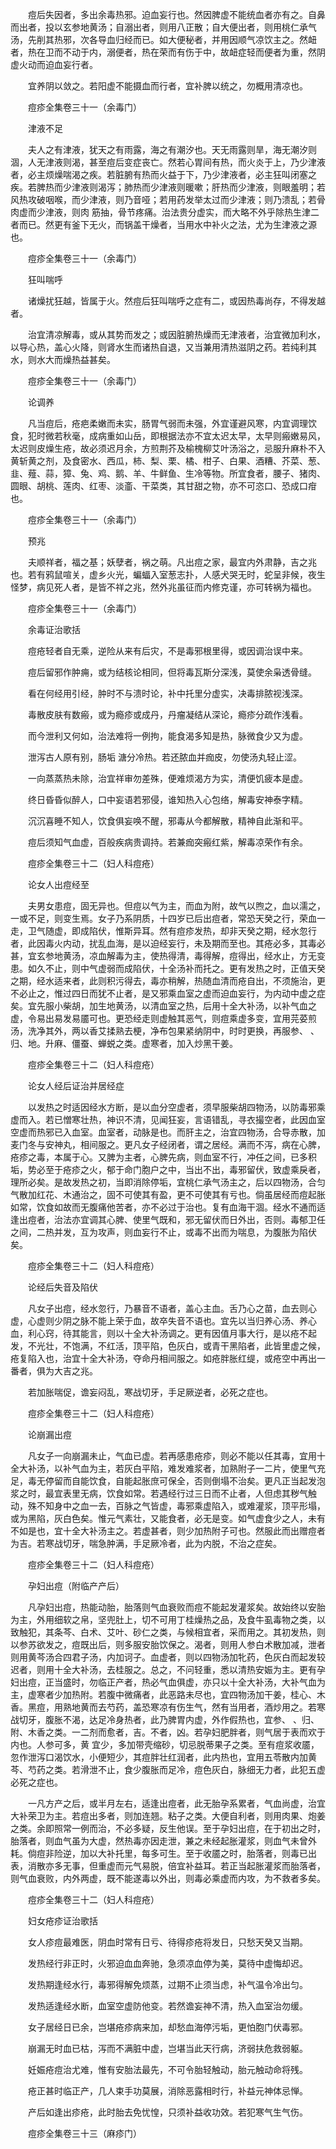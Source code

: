 <!-- { "loadSidebar": true } -->
　　痘后失因者，多出余毒热邪。迫血妄行也。然因脾虚不能统血者亦有之。自鼻而出者，投以玄参地黄汤；自溺出者，则用八正散；自大便出者，则用桃仁承气汤，先削其热邪，次各导血归经而已。如大便秘者，并用因顺气凉饮主之。然衄者，热在卫而不动于内，溺便者，热在荣而有伤于中，故衄症轻而便者为重，然阴虚火动而迫血妄行者。

　　宜养阴以敛之。若阳虚不能摄血而行者，宜补脾以统之，勿概用清凉也。

　　痘疹全集卷三十一（余毒门）

　　津液不足

　　夫人之有津液，犹天之有雨露，海之有潮汐也。天无雨露则旱，海无潮汐则涸，人无津液则渴，甚至痘后变症丧亡。然若心胃间有热，而火炎于上，乃少津液者，必主烦燥喘渴之疾。若脏腑有热而火益于下，乃少津液者，必主狂叫闭塞之疾。若脾热而少津液则渴泻；肺热而少津液则暖嗽；肝热而少津液，则眼羞明；若风热攻破咽喉，而少津液，则乃音哑；若用药发举太过而少津液；则乃溃乱；若骨肉虚而少津液，则肉 筋抽，骨节疼痛。治法贵分虚实，而大略不外乎除热生津二者而已。然更有釜下无火，而锅盖干燥者，当用水中补火之法，尤为生津液之源也。

　　痘疹全集卷三十一（余毒门）

　　狂叫喘呼

　　诸燥扰狂越，皆属于火。然痘后狂叫喘呼之症有二，或因热毒尚存，不得发越者。

　　治宜清凉解毒，或从其势而发之；或因脏腑热燥而无津液者，治宜微加利水，以导心热，盖心火降，则肾水生而诸热自退，又当兼用清热滋阴之药。若纯利其水，则水大而燥热益甚矣。

　　痘疹全集卷三十一（余毒门）

　　论调养

　　凡当痘后，疮疤柔嫩而未实，肠胃气弱而未强，外宜谨避风寒，内宜调理饮食，犯时微若秋毫，成病重如山岳，即根据法亦不宜太迟太早，太早则瘢嫩易风，太迟则皮燥生疮，故必须迟月余，方煎荆芥及榆槐柳艾叶汤浴之，忌服升麻朴不入黄斩黄之剂，及食密水、西瓜，柿、梨、栗、橘、柑子、白果、酒糟、芥菜、葱、韭、薤、蒜，獐、兔、鸡、鹅、羊、牛鲜鱼、生冷等物。所宜食者，腰子、猪肉、圆眼、胡桃、莲肉、红枣、淡齑、干菜类，其甘甜之物，亦不可恣口、恐成口疳也。

　　痘疹全集卷三十一（余毒门）

　　预兆

　　夫顺祥者，福之基；妖孽者，祸之萌。凡出痘之家，最宜内外肃静，吉之兆也。若有鸦鼠喧关，虚乡火光，蝙蝠入室葱志扑，人感犬哭无时，蛇呈非候，夜生怪梦，病见死人者，是皆不祥之兆，然外兆虽征而内修克谨，亦可转祸为福也。

　　痘疹全集卷三十一（余毒门）

　　余毒证治歌括

　　痘疮轻者自无乘，逆险从来有后灾，不是毒邪根里得，或因调治误中来。

　　痘后留邪作肿痈，或为结核论相同，但将毒瓦斯分深浅，莫使余枭透骨缝。

　　看在何经用引经，肿时不与溃时论，补中托里分虚实，决毒排脓视浅深。

　　毒散皮肤有数瘢，或为瘾疹或成丹，丹瘤凝结从深论，瘾疹分疏作浅看。

　　而今泄利又何如，治法难将一例拘，能食渴多知是热，脉微食少又为虚。

　　泄泻古人原有别，肠垢 溏分冷热。若还脓血并痂皮，勿使汤丸轻止涩。

　　一向蒸蒸热未除，治宜祥审勿差殊，便难烦渴方为实，清便饥疲本是虚。

　　终日昏昏似醉人，口中妄语若邪侵，谁知热入心包络，解毒安神泰字精。

　　沉沉喜睡不知人，饮食俱妄唤不醒，邪毒从今都解散，精神自此渐和平。

　　痘后须知气血虚，百般疾病贵调持。若兼痂突瘢红紫，解毒凉荣作有余。

　　痘疹全集卷三十二（妇人科痘疮）

　　论女人出痘经至

　　夫男女患痘，固无异也。但痘以气为主，而血为附，故气以煦之，血以濡之，一或不足，则变生焉。女子乃系阴质，十四岁已后出痘者，常恐天癸之行，荣血一走，卫气随虚，即成陷伏，惟斯异耳。然有痘疹发热，却非天癸之期，经水忽行者，此因毒火内动，扰乱血海，是以迫经妄行，未及期而至也。其疮必多，其毒必甚，宜玄参地黄汤，凉血解毒为主，使热得清，毒得解，痘得出，经水止，方无变患。如久不止，则中气虚弱而成陷伏，十全汤补而托之。更有发热之时，正值天癸之期，经水适来者，此则积污得去，毒亦稍解，热随血清而疮自出，不须施治，更不必止之，惟过四日而犹不止者，是又邪乘血室之虚而迫血妄行，为内动中虚之症矣。宜先服小柴胡，加生地黄汤，以清血室之热，后用十全大补汤，以补气血之虚，令易出易发易靥可也。更恐经走则虚触其恶气，则痘乘虚多变，宜用芫荽煎汤，洗净其外，两以香艾揉熟去梗，净布包果紧纳阴中，时时更换，再服参、 、归、地。升麻、僵蚕、蝉蜕之类。虚寒者，加入炒黑干姜。

　　痘疹全集卷三十二（妇人科痘疮）

　　论女人经后证治并居经症

　　以发热之时适因经水方断，是以血分空虚者，须早服柴胡四物汤，以防毒邪乘虚而入。若已憎寒壮热，神识不清，见闻狂妄，言语错乱，寻衣撮空者，此因血室空虚而热邪已入血室。血室者，动脉是也。而肝主之，治宜四物汤，合导赤散，加麦门冬与安神丸，相间服之。更凡女子经闭者，谓之居经。满而不泻，病在心脾，疮疹之毒，本属于心。又脾为主者，心脾先病，则血室不行，冲任之间，已多积垢，势必至于疮疹之火，郁于命门胞户之中，当出不出，毒邪留伏，致虚乘戾者，理所必矣。是故发热之初，当即消除停垢，宜桃仁承气汤主之，后以四物汤，合匀气散加红花、木通治之，固不可使其有盈，更不可使其有亏也。倘虽居经而痘起胀如常，饮食如故而无腹痛他苦者，亦不必过于治也。复有血海干涸。经水不通而适逢出痘者，治法亦宜调其心脾、使里气既和，邪无留伏而日外出，否则。毒郁卫任之间，二热并发，互为攻声，则血妄行不止，或毒不出而为喘息，为腹胀为陷伏矣。

　　痘疹全集卷三十二（妇人科痘疮）

　　论经后失音及陷伏

　　凡女子出痘，经水忽行，乃暴音不语者，盖心主血。舌乃心之苗，血去则心虚，心虚则少阴之脉不能上荣于血，故卒失音不语也。宜先以当归养心汤、养心血，利心窍，待其能言，则以十全大补汤调之。更有因值月事大行，是以疮不起发，不光壮，不饱满，不红活，顶平陷，色灰白，或青干黑陷者，此皆里虚之候，疮复陷入也，治宜十全大补汤，夺命丹相间服之。如疮胖胀红缇，或疮空中再出一番者，俱为大吉之兆。

　　若加胀喘促，谵妄闷乱，寒战切牙，手足厥逆者，必死之症也。

　　痘疹全集卷三十二（妇人科痘疮）

　　论崩漏出痘

　　凡女子一向崩漏未止，气血已虚。若再感患疮疹，则必不能以任其毒，宜用十全大补汤，以补气血为主，若灰白平陷，难发难浆者，加熟附子一二片，使里气充足，毒无停留而自能饮食，自能起胀庶可保全，否则倒塌不治矣。更凡正当起发泡浆之时，最宜表里无病，饮食如常。若遇经行过三日而不止者，人但虑其秽气触动，殊不知身中之血一去，百脉之气皆虚，毒邪乘虚陷入，或难灌浆，顶平形塌，或为黑陷，灰白色矣。惟元气素壮，又能食者，必无是变。如气虚食少之人，未有不如是也，宜十全大补汤主之。若虚甚者，则少加热附子可也。然服此而出赠痘者为吉。若寒战切牙，喘急肿满，手足厥冷者，此为内脱，不治之症矣。

　　痘疹全集卷三十二（妇人科痘疮）

　　孕妇出痘（附临产产后）

　　凡孕妇出痘，热能动胎，胎落则气血衰败而痘不能起发灌浆矣。故始终以安胎为主，外用细软之帛，坚兜肚上，切不可用丁桂燥热之品，及食牛虱毒物之类，以致触犯，其条芩、白术、艾叶、砂仁之类，与候相宜者，采而用之。其初发热，则以参苏欲发之，痘既出后，则多服安胎饮保之。渴者，则用人参白术散加减，泄者则用黄芩汤合四君子汤，内加诃子。血虚者，则以四物汤加牝药，色灰白而起发较迟者，则用十全大补汤，去桂服之。总之，不问轻重，悉以清热安娠为主。更有孕妇出痘，正当盛时，勿临正产者，热必气血俱虚，亦只以十全大补汤，大补气血为主，虚寒者少加热附。若腹中微痛者，此恶路未尽也，宜四物汤加干姜，桂心、木香。黑痘，用熟地黄而去芍药，盖恐寒凉有伤生气，然有当用者，酒炒用之。若寒战切牙，腹胀不渴，达足冷身热者，此乃脾胃内虚，外作假热也，宜参、 、归、附、木香之类。一二剂而愈者，吉。不者，凶。若孕妇肥胖者，则气居于表而欢于内也。人参可多，黄 宜少，多加带壳缩砂，切忌脱蒂果子之类。至有痘浆收靥，忽作泄泻口渴饮水，小便短少，其痘胖壮红润者，此内热也，宜用五苓散内加黄芩、芍药之类。若滑泄不止，食少腹胀而足冷，痘色灰白，脉细无力者，此犯五虚必死之症也。

　　一凡方产之后，或半月左右，适逢出痘者，此无胎孕系累者，气血尚虚，治宜大补荣卫为主。若痘出多者，则加连翘。粘子之类。大便自利者，则用肉果、炮姜之类。余即照常一例而治，不必多疑，反生他误。至于孕妇出痘，在于初出之时，胎落者，则血气虽为大虚，然热毒亦因走泄，兼之未经起胀灌浆，则血气未曾外耗。倘痘非险逆，加以大补托里，每多可生。至于收靥之时，胎落者，则毒已出表，消散亦多无事，但重虚而元气易脱，倍宜补益耳。若正当起胀灌浆而胎落者，则气血衰败，内外两虚，既不能遂毒以外出，则毒必乘虚而内攻，为不救者多矣。

　　痘疹全集卷三十二（妇人科痘疮）

　　妇女疮疹证治歌括

　　女人疹痘最难医，阴血时常有日亏、待得疹疮将发日，只愁天癸又当期。

　　发热经行非正时，火邪迫血血奔驰，急须凉血停为美，莫待中虚悔却迟。

　　发热期逢经水行，毒邪得解免烦蒸，过期不止须当虑，补气温令冷出匀。

　　发热适逢经水断，血室空虚防他变。若然谵妄神不清，热入血室治勿缓。

　　女子居经日已余，岂堪疮疹病来加，却愁血海停污垢，更怕胞门伏毒邪。

　　崩漏无时血已枯，泻而不满脏中虚，岂堪当此天行病，济弱扶危救弱躯。

　　妊娠疮痘治尤难，惟有安胎法最先，不可令胎轻触动，胎元触动命将残。

　　疮正甚时临正产，几人束手功莫展，消除恶露相时行，补益元神体忌惮。

　　产后如逢出疹疮，此时胎去免忧惶，只须补益收功效。若犯寒气生气伤。

　　痘疹全集卷三十三（麻疹门）


